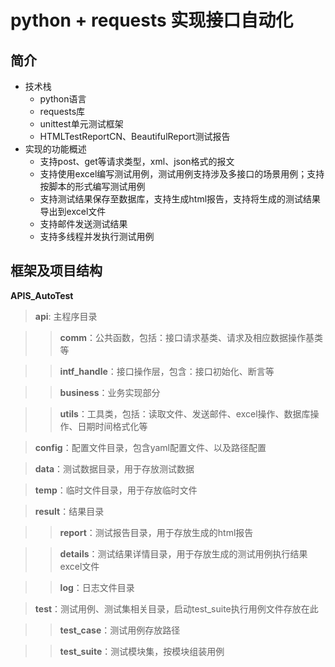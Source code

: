 # python + requests 实现接口自动化

## 简介
- 技术栈
  - python语言
  - requests库
  - unittest单元测试框架
  - HTMLTestReportCN、BeautifulReport测试报告
- 实现的功能概述
  - 支持post、get等请求类型，xml、json格式的报文
  - 支持使用excel编写测试用例，测试用例支持涉及多接口的场景用例；支持按脚本的形式编写测试用例
  - 支持测试结果保存至数据库，支持生成html报告，支持将生成的测试结果导出到excel文件
  - 支持邮件发送测试结果
  - 支持多线程并发执行测试用例

## 框架及项目结构
**APIS_AutoTest**
> **api**: 主程序目录

>> **comm**：公共函数，包括：接口请求基类、请求及相应数据操作基类等

>> **intf_handle**：接口操作层，包含：接口初始化、断言等


>> **business**：业务实现部分

>> **utils**：工具类，包括：读取文件、发送邮件、excel操作、数据库操作、日期时间格式化等

> **config**：配置文件目录，包含yaml配置文件、以及路径配置

> **data**：测试数据目录，用于存放测试数据

> **temp**：临时文件目录，用于存放临时文件

> **result**：结果目录

>> **report**：测试报告目录，用于存放生成的html报告

>> **details**：测试结果详情目录，用于存放生成的测试用例执行结果excel文件

>> **log**：日志文件目录

> **test**：测试用例、测试集相关目录，启动test_suite执行用例文件存放在此

>> **test_case**：测试用例存放路径

>> **test_suite**：测试模块集，按模块组装用例


